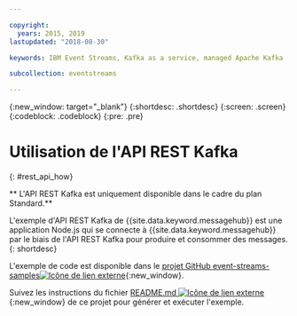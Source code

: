 ```yaml
---

copyright:
  years: 2015, 2019
lastupdated: "2018-08-30"

keywords: IBM Event Streams, Kafka as a service, managed Apache Kafka

subcollection: eventstreams

---
```


{:new_window: target="_blank"}
{:shortdesc: .shortdesc}
{:screen: .screen}
{:codeblock: .codeblock}
{:pre: .pre}

# Utilisation de l'API REST Kafka
{: #rest_api_how}

<!-- info moved to eventstreams025.md because of doc app changes -->
** L'API REST Kafka est uniquement disponible dans le cadre du plan Standard.**
<br/>

<!-- 21/06/18 - commenting out until content ready
## To do: examples
{: notoc}

## To do: supported parameters
{: notoc}

## How to use, download, and set up the Kafka REST API sample
{: #rest_sample notoc}
-->

L'exemple d'API REST Kafka de {{site.data.keyword.messagehub}} est une application Node.js qui se connecte à {{site.data.keyword.messagehub}} par le biais de l'API REST Kafka pour produire et
consommer des messages.
{: shortdesc}

L'exemple de code est disponible dans le [projet GitHub event-streams-samples![Icône de lien externe](../../icons/launch-glyph.svg "Icône de lien externe")](https://github.com/ibm-messaging/event-streams-samples/tree/master/kafka-nodejs-console-sample){:new_window}.

Suivez les instructions du fichier [README.md ![Icône de lien externe](../../icons/launch-glyph.svg "Icône de lien externe")](https://github.com/ibm-messaging/event-streams-samples/tree/master/kafka-nodejs-console-sample){:new_window} de ce projet pour générer et exécuter l'exemple.

<!-- 
Comment from Andrew
New topic.

    Instructions for getting started, with links for more info
    Simple send and receive URLs with example output
    We need detail about the supported parameters
-->

